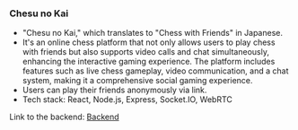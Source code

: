 ### Chesu no Kai

- "Chesu no Kai," which translates to "Chess with Friends" in Japanese.
- It's an online chess platform that not only allows users to play chess with friends but also supports video calls and chat simultaneously, enhancing the interactive gaming experience. The platform includes features such as live chess gameplay, video communication, and a chat system, making it a comprehensive social gaming experience.
- Users can play their friends anonymously via link.
- Tech stack: React, Node.js, Express, Socket.IO, WebRTC

Link to the backend: [Backend](https://github.com/Harsh-141cmd/Chesu-no-Kai-Backend)